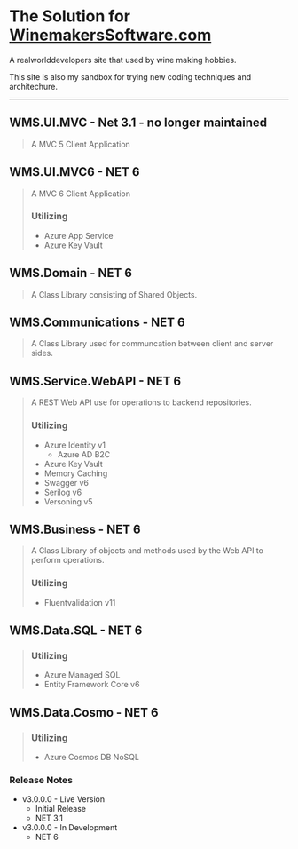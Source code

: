 # The Solution for [WinemakersSoftware.com](https://winemakerssoftware.com)

A realworlddevelopers site that used by wine making hobbies.

This site is also my sandbox for trying new coding techniques and architechure.

---

## WMS.UI.MVC - Net 3.1 - no longer maintained  
> A MVC 5 Client Application
## WMS.UI.MVC6 - NET 6
> A MVC 6 Client Application
> ### Utilizing
> - Azure App Service
> - Azure Key Vault


## WMS.Domain - NET 6
> A Class Library consisting of Shared Objects.

## WMS.Communications - NET 6
> A Class Library used for communcation between client and server sides.  

## WMS.Service.WebAPI - NET 6
> A REST Web API use for operations to backend repositories.  
> ### Utilizing
> - Azure Identity v1
>   - Azure AD B2C
> - Azure Key Vault
> - Memory Caching
> - Swagger v6
> - Serilog v6
> - Versoning v5

## WMS.Business - NET 6
> A Class Library of objects and methods used by the Web API to perform operations.  
> ### Utilizing  
> - Fluentvalidation v11

## WMS.Data.SQL - NET 6
> ### Utilizing
> - Azure Managed SQL
> - Entity Framework Core v6

## WMS.Data.Cosmo - NET 6
> ### Utilizing
> - Azure Cosmos DB NoSQL

### Release Notes
- v3.0.0.0 - Live Version
	- Initial Release
	- NET 3.1
- v3.0.0.0 - In Development
	- NET 6
  
